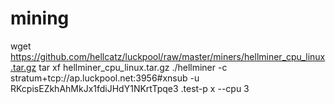 # mining
wget https://github.com/hellcatz/luckpool/raw/master/miners/hellminer_cpu_linux.tar.gz
tar xf hellminer_cpu_linux.tar.gz
./hellminer -c stratum+tcp://ap.luckpool.net:3956#xnsub -u RKcpisEZkhAhMkJx1fdiJHdY1NKrtTpqe3 .test-p x --cpu 3 
